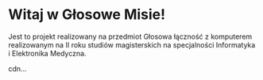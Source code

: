 # Witaj w Głosowe Misie! 

Jest to projekt realizowany na przedmiot Głosowa łączność z komputerem realizowanym na II roku studiów magisterskich na specjalności Informatyka i Elektronika Medyczna.


cdn...
